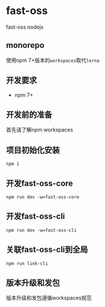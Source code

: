 # fast-oss
fast-oss nodejs

## monorepo  
使用npm 7+版本的`workspaces`取代`lerna`

## 开发要求  
- npm 7+

## 开发前的准备  
首先请了解npm workspaces  

## 项目初始化安装
```shell
npm i
```

## 开发fast-oss-core
```shell
npm run dev -w=fast-oss-core
```

## 开发fast-oss-cli
```shell
npm run dev -w=fast-oss-cli
```

## 关联fast-oss-cli到全局
```shell
npm run link-cli
```

## 版本升级和发包
版本升级和发包遵循workspaces规范
